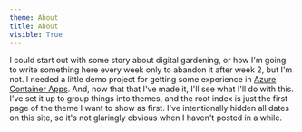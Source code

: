 ```yaml
---
theme: About
title: About
visible: True
---
```


I could start out with some story about digital gardening, or how I'm going to write something here every week only to abandon it after week 2, but I'm not. I needed a little demo project for getting some experience in [Azure Container Apps](azure-container-apps/index.html). And, now that that I've made it, I'll see what I'll do with this. I've set it up to group things into themes, and the root index is just the first page of the theme I want to show as first. I've intentionally hidden all dates on this site, so it's not glaringly obvious when I haven't posted in a while. 
